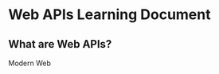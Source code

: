 # Web APIs Learning Document

<p Web APIs are the backbone of modern web applications. They allow different systems to communicate and exchange data, enabling rich, dynamic user experiences. Understanding how to build and interact with Web APIs is crucial for creating modern web applications that are responsive and scalable.>

## What are Web APIs?

<p Web APIs, or Web Application Programming Interfaces, are sets of rules and protocols that allow different software applications to communicate with each other over the internet. They serve as intermediaries, enabling applications to request and exchange data seamlessly.>

<p In simple terms, when you think about a Web API, imagine it as a bridge between two applications. For instance, when you use a weather app on your smartphone, the app communicates with a web service that provides weather data. This communication happens through a Web API. The app sends a request to the API, which then fetches the weather data from a database and sends it back to the app in a structured format.>

<p Web APIs use standard web protocols like http or https for communication, making them accessible via URLs. They typically handle requests and responses in formats such as JSON or XML, which are easy for both humans and machines to read and process.

## Modern Web

<p All major platforms you use every day, such as Google, Facebook, Twitter, Instagram, Discord, Reddit and online games offer Web APIs that allow third-party developers to integrate their services into other applications. This means you can see integrations with these serves from on a variety of platforms, not just on the original website or app.>

<p In essence, Web APIs are crucial for creating interconnected systems where different applications can work together, share data, and enhance functionality. They are the foundation of the modern web, enabling the creation of complex, dynamic, and integrated digital experiences.>
